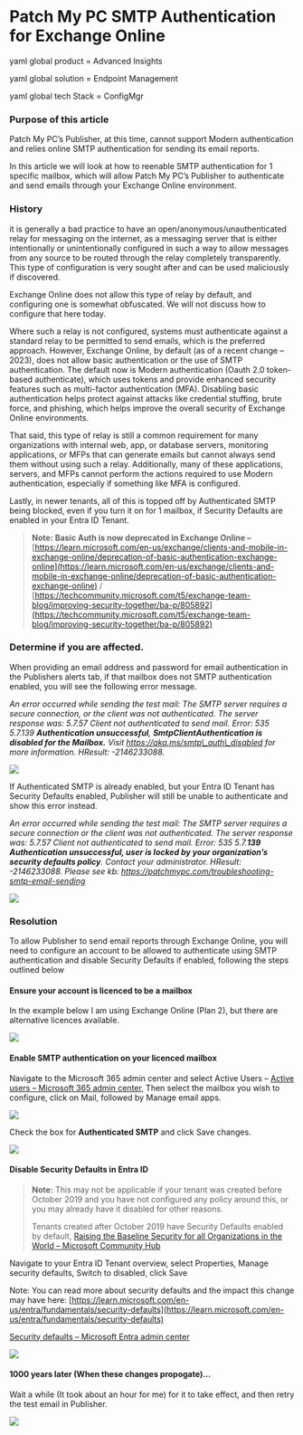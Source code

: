 # Patch My PC SMTP Authentication for Exchange Online

yaml global product = Advanced Insights

yaml global solution = Endpoint Management

yaml global tech Stack = ConfigMgr

### Purpose of this article <a href="#h-purpose-of-this-article" id="h-purpose-of-this-article"></a>

Patch My PC’s Publisher, at this time, cannot support Modern authentication and relies online SMTP authentication for sending its email reports.

In this article we will look at how to reenable SMTP authentication for 1 specific mailbox, which will allow Patch My PC’s Publisher to authenticate and send emails through your Exchange Online environment.

### History <a href="#h-history" id="h-history"></a>

it is generally a bad practice to have an open/anonymous/unauthenticated relay for messaging on the internet, as a messaging server that is either intentionally or unintentionally configured in such a way to allow messages from any source to be routed through the relay completely transparently. This type of configuration is very sought after and can be used maliciously if discovered.

Exchange Online does not allow this type of relay by default, and configuring one is somewhat obfuscated. We will not discuss how to configure that here today.

Where such a relay is not configured, systems must authenticate against a standard relay to be permitted to send emails, which is the preferred approach. However, Exchange Online, by default (as of a recent change – 2023), does not allow basic authentication or the use of SMTP authentication. The default now is Modern authentication (Oauth 2.0 token-based authenticate), which uses tokens and provide enhanced security features such as multi-factor authentication (MFA). Disabling basic authentication helps protect against attacks like credential stuffing, brute force, and phishing, which helps improve the overall security of Exchange Online environments.

That said, this type of relay is still a common requirement for many organizations with internal web, app, or database servers, monitoring applications, or MFPs that can generate emails but cannot always send them without using such a relay. Additionally, many of these applications, servers, and MFPs cannot perform the actions required to use Modern authentication, especially if something like MFA is configured.

Lastly, in newer tenants, all of this is topped off by Authenticated SMTP being blocked, even if you turn it on for 1 mailbox, if Security Defaults are enabled in your Entra ID Tenant.

> **Note: Basic Auth is now deprecated in Exchange Online –** [https://learn.microsoft.com/en-us/exchange/clients-and-mobile-in-exchange-online/deprecation-of-basic-authentication-exchange-online](https://learn.microsoft.com/en-us/exchange/clients-and-mobile-in-exchange-online/deprecation-of-basic-authentication-exchange-online) / [https://techcommunity.microsoft.com/t5/exchange-team-blog/improving-security-together/ba-p/805892](https://techcommunity.microsoft.com/t5/exchange-team-blog/improving-security-together/ba-p/805892)

### Determine if you are affected. <a href="#h-determine-if-you-are-affected" id="h-determine-if-you-are-affected"></a>

When providing an email address and password for email authentication in the Publishers alerts tab, if that mailbox does not SMTP authentication enabled, you will see the following error message.

_An error occurred while sending the test mail: The SMTP server requires a secure connection, or the client was not authenticated. The server response was: 5.7.57 Client not authenticated to send mail. Error: 535 5.7.139 **Authentication unsuccessful**, **SmtpClientAuthentication is disabled for the Mailbox.** Visit https://aka.ms/smtp\_auth\_disabled for more information. HResult: -2146233088._

![](/_images/SMTP-Blog-Picture1.png)

If Authenticated SMTP is already enabled, but your Entra ID Tenant has Security Defaults enabled, Publisher will still be unable to authenticate and show this error instead.

_An error occurred while sending the test mail: The SMTP server requires a secure connection or the client was not authenticated. The server response was: 5.7.57 Client not authenticated to send mail. Error: 535 5.7.**139 Authentication unsuccessful, user is locked by your organization’s security defaults policy**. Contact your administrator. HResult: -2146233088. Please see kb: https://patchmypc.com/troubleshooting-smtp-email-sending_

![](/_images/SMTP-Blog-Picture2.png)

### Resolution <a href="#h-resolution" id="h-resolution"></a>

To allow Publisher to send email reports through Exchange Online, you will need to configure an account to be allowed to authenticate using SMTP authentication and disable Security Defaults if enabled, following the steps outlined below

#### Ensure your account is licenced to be a mailbox <a href="#h-ensure-your-account-is-licenced-to-be-a-mailbox" id="h-ensure-your-account-is-licenced-to-be-a-mailbox"></a>

In the example below I am using Exchange Online (Plan 2), but there are alternative licences available.

![](/_images/SMTP-Blog-Picture3.png)

#### Enable SMTP authentication on your licenced mailbox <a href="#h-enable-smtp-authentication-on-your-licenced-mailbox" id="h-enable-smtp-authentication-on-your-licenced-mailbox"></a>

Navigate to the Microsoft 365 admin center and select Active Users – [Active users – Microsoft 365 admin center](https://admin.microsoft.com/#/users), Then select the mailbox you wish to configure, click on Mail, followed by Manage email apps.

![](/_images/SMTP-Blog-Picture4.png)

Check the box for **Authenticated SMTP** and click Save changes.

![](/_images/SMTP-Blog-Picture5.png)

#### Disable Security Defaults in Entra ID <a href="#h-disable-security-defaults-in-entra-id" id="h-disable-security-defaults-in-entra-id"></a>

> **Note:** This may not be applicable if your tenant was created before October 2019 and you have not configured any policy around this, or you may already have it disabled for other reasons.
>
> Tenants created after October 2019 have Security Defaults enabled by default, [Raising the Baseline Security for all Organizations in the World – Microsoft Community Hub](https://techcommunity.microsoft.com/t5/microsoft-entra-blog/raising-the-baseline-security-for-all-organizations-in-the-world/ba-p/3299048)

Navigate to your Entra ID Tenant overview, select Properties, Manage security defaults, Switch to disabled, click Save

Note: You can read more about security defaults and the impact this change may have here: [https://learn.microsoft.com/en-us/entra/fundamentals/security-defaults](https://learn.microsoft.com/en-us/entra/fundamentals/security-defaults)

[Security defaults – Microsoft Entra admin center](https://entra.microsoft.com/#view/Microsoft_AAD_IAM/TenantOverview.ReactView)

![](/_images/SMTP-Blog-Picture6.png)

#### 1000 years later (When these changes propogate)… <a href="#h-1000-years-later-when-these-changes-propogate" id="h-1000-years-later-when-these-changes-propogate"></a>

Wait a while (It took about an hour for me) for it to take effect, and then retry the test email in Publisher.

![](/_images/SMTP-Blog-Picture7.png)